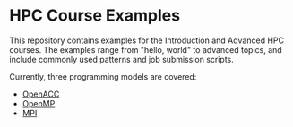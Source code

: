 HPC Course Examples
===================

This repository contains examples for the Introduction and Advanced HPC courses.
The examples range from "hello, world" to advanced topics, and include commonly used patterns and job submission scripts.

Currently, three programming models are covered:

- [OpenACC](openacc/)
- [OpenMP](openmp/)
- [MPI](mpi/)

